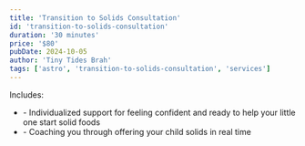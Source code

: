 ```yaml
---
title: 'Transition to Solids Consultation'
id: 'transition-to-solids-consultation'
duration: '30 minutes'
price: '$80'
pubDate: 2024-10-05
author: 'Tiny Tides Brah'
tags: ['astro', 'transition-to-solids-consultation', 'services']
---
```


Includes:

<ul>
    <li> - Individualized support for feeling confident and ready to help your little one start solid foods</li>
    <li> - Coaching you through offering your child solids in real time</li>
</ul>
